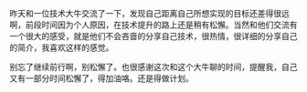 ​		昨天和一位技术大牛交流了一下，发现自己距离自己所想实现的目标还差得很远啊，前段时间因为个人原因，在技术提升的路上还是稍有松懈。当然和他们交流有一个很大的感受，就是他们不会吝啬的分享自己技术，很热情，很详细的分享自己的简介，我喜欢这样的感觉。

​		别忘了继续前行啊，别松懈了。也很感谢这次和这个大牛聊的时间，提醒我，自己又有一部分时间松懈了，得加油咯。还是得做计划。